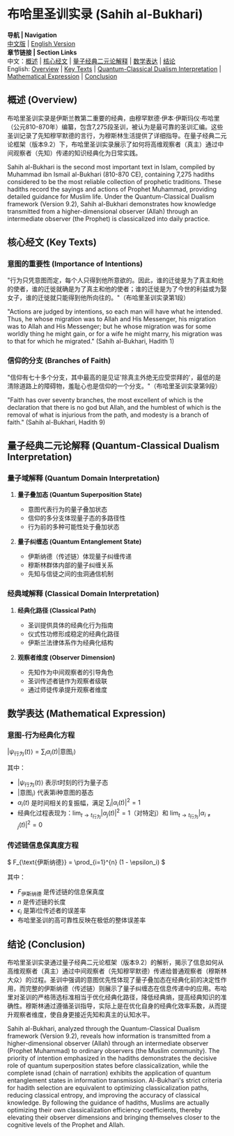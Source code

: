 # 布哈里圣训实录 (Sahih al-Bukhari)

**导航 | Navigation**  
[中文版](#布哈里圣训实录解析) | [English Version](#sahih-al-bukhari-analysis)  
**章节链接 | Section Links**  
中文：[概述](#概述-overview) | [核心经文](#核心经文-key-texts) | [量子经典二元论解释](#量子经典二元论解释-quantum-classical-dualism-interpretation) | [数学表达](#数学表达-mathematical-expression) | [结论](#结论-conclusion)  
English: [Overview](#概述-overview) | [Key Texts](#核心经文-key-texts) | [Quantum-Classical Dualism Interpretation](#量子经典二元论解释-quantum-classical-dualism-interpretation) | [Mathematical Expression](#数学表达-mathematical-expression) | [Conclusion](#结论-conclusion)

## 概述 (Overview)

布哈里圣训实录是伊斯兰教第二重要的经典，由穆罕默德·伊本·伊斯玛仪·布哈里（公元810-870年）编纂，包含7,275段圣训，被认为是最可靠的圣训汇编。这些圣训记录了先知穆罕默德的言行，为穆斯林生活提供了详细指导。在量子经典二元论框架（版本9.2）下，布哈里圣训实录展示了如何将高维观察者（真主）通过中间观察者（先知）传递的知识经典化为日常实践。

Sahih al-Bukhari is the second most important text in Islam, compiled by Muhammad ibn Ismail al-Bukhari (810-870 CE), containing 7,275 hadiths considered to be the most reliable collection of prophetic traditions. These hadiths record the sayings and actions of Prophet Muhammad, providing detailed guidance for Muslim life. Under the Quantum-Classical Dualism framework (Version 9.2), Sahih al-Bukhari demonstrates how knowledge transmitted from a higher-dimensional observer (Allah) through an intermediate observer (the Prophet) is classicalized into daily practice.

## 核心经文 (Key Texts)

### 意图的重要性 (Importance of Intentions)
"行为只凭意图而定，每个人只得到他所意欲的。因此，谁的迁徙是为了真主和他的使者，谁的迁徙就确是为了真主和他的使者；谁的迁徙是为了今世的利益或为娶女子，谁的迁徙就只能得到他所向往的。"（布哈里圣训实录第1段）

"Actions are judged by intentions, so each man will have what he intended. Thus, he whose migration was to Allah and His Messenger, his migration was to Allah and His Messenger; but he whose migration was for some worldly thing he might gain, or for a wife he might marry, his migration was to that for which he migrated." (Sahih al-Bukhari, Hadith 1)

### 信仰的分支 (Branches of Faith)
"信仰有七十多个分支，其中最高的是见证'除真主外绝无应受崇拜的'，最低的是清除道路上的障碍物，羞耻心也是信仰的一个分支。"（布哈里圣训实录第9段）

"Faith has over seventy branches, the most excellent of which is the declaration that there is no god but Allah, and the humblest of which is the removal of what is injurious from the path, and modesty is a branch of faith." (Sahih al-Bukhari, Hadith 9)

## 量子经典二元论解释 (Quantum-Classical Dualism Interpretation)

### 量子域解释 (Quantum Domain Interpretation)
1. **量子叠加态 (Quantum Superposition State)**
   - 意图代表行为的量子叠加状态
   - 信仰的多分支体现量子态的多路径性
   - 行为前的多种可能性处于叠加状态

2. **量子纠缠态 (Quantum Entanglement State)**
   - 伊斯纳德（传述链）体现量子纠缠传递
   - 穆斯林群体内部的量子纠缠关系
   - 先知与信徒之间的虫洞通信机制

### 经典域解释 (Classical Domain Interpretation)
1. **经典化路径 (Classical Path)**
   - 圣训提供具体的经典化行为指南
   - 仪式性功修形成稳定的经典化路径
   - 伊斯兰法律体系作为经典化结构

2. **观察者维度 (Observer Dimension)**
   - 先知作为中间观察者的引导角色
   - 圣训传述者链作为观察者级联
   - 通过师徒传承提升观察者维度

## 数学表达 (Mathematical Expression)

### 意图-行为经典化方程
$`
|\psi_{\text{行为}}(t)\rangle = \sum_{i} \alpha_i(t)|\text{意图}_i\rangle
`$

其中：
- $`|\psi_{\text{行为}}(t)\rangle`$ 表示t时刻的行为量子态
- $`|\text{意图}_i\rangle`$ 代表第i种意图的基态
- $`\alpha_i(t)`$ 是时间相关的复振幅，满足 $`\sum_i |\alpha_i(t)|^2 = 1`$
- 经典化过程表现为：$`\lim_{t\to t_{\text{行为}}} |\alpha_j(t)|^2 = 1`$（对特定j）和 $`\lim_{t\to t_{\text{行为}}} |\alpha_{i\neq j}(t)|^2 = 0`$

### 传述链信息保真度方程
$`
F_{\text{伊斯纳德}} = \prod_{i=1}^{n} (1 - \epsilon_i)
`$

其中：
- $`F_{\text{伊斯纳德}}`$ 是传述链的信息保真度
- $`n`$ 是传述链的长度
- $`\epsilon_i`$ 是第i位传述者的误差率
- 布哈里圣训的高可靠性反映在极低的整体误差率

## 结论 (Conclusion)

布哈里圣训实录通过量子经典二元论框架（版本9.2）的解析，揭示了信息如何从高维观察者（真主）通过中间观察者（先知穆罕默德）传递给普通观察者（穆斯林大众）的过程。圣训中强调的意图优先性体现了量子叠加态在经典化前的决定性作用，而完整的伊斯纳德（传述链）则展示了量子纠缠态在信息传递中的应用。布哈里对圣训的严格筛选标准相当于优化经典化路径，降低经典熵，提高经典知识的准确性。穆斯林通过遵循圣训指导，实际上是在优化自身的经典化效率系数，从而提升观察者维度，使自身更接近先知和真主的认知水平。

Sahih al-Bukhari, analyzed through the Quantum-Classical Dualism framework (Version 9.2), reveals how information is transmitted from a higher-dimensional observer (Allah) through an intermediate observer (Prophet Muhammad) to ordinary observers (the Muslim community). The priority of intention emphasized in the hadiths demonstrates the decisive role of quantum superposition states before classicalization, while the complete isnad (chain of narration) exhibits the application of quantum entanglement states in information transmission. Al-Bukhari's strict criteria for hadith selection are equivalent to optimizing classicalization paths, reducing classical entropy, and improving the accuracy of classical knowledge. By following the guidance of hadiths, Muslims are actually optimizing their own classicalization efficiency coefficients, thereby elevating their observer dimensions and bringing themselves closer to the cognitive levels of the Prophet and Allah. 